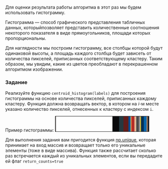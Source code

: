Для оценки результата работы алгоритма в этот раз мы будем использовать гистограмму.

Гистограмма — способ графического представления табличных данных, которыйпозволяет представить количественные соотношения некоторого показателя в виде прямоугольников, площади которых пропорциональны.

Для наглядности мы построим гистограмму, все столбцы которой будут одинаковой высоты, а площадь каждого столбца будет зависеть от количества пикселей, приписанных соответствующему кластеру. Таким образом, мы увидим, какие из цветов преобладают в перекрашенном алгоритмом изображении.


### Задание
Реализуйте функцию `centroid_histogram(labels)` для построения гистограммы на основе количества пикселей, приписанных каждому кластеру. Функция должна возвращать вектор, в котором на $i$-м месте указано количество пикселей, отнесенных к кластеру с индексом `i`.

Пример гистограммы:
![Histogram](barchart.png)

<div class="hint">
Для выполнения задания вам пригодится функция <a href="https://numpy.org/doc/stable/reference/generated/numpy.unique.html#numpy.unique">np.unique</a>, которая принимает на вход массив и возвращает только его уникальные элементы (тоже в виде массива). Функция также рассчитает сколько раз встречается каждый  из уникальных элементов, если вы передадите ей флаг <code>return_counts=true</code>
</div>
